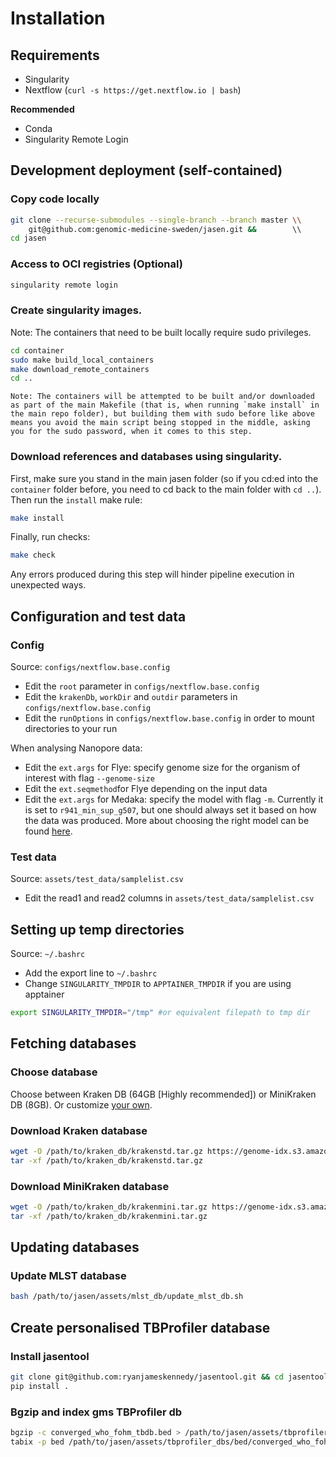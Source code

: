 # Installation

## Requirements

* Singularity
* Nextflow (`curl -s https://get.nextflow.io | bash`)

**Recommended**

* Conda
* Singularity Remote Login

## Development deployment (self-contained)

### Copy code locally

```bash
git clone --recurse-submodules --single-branch --branch master \\ 
    git@github.com:genomic-medicine-sweden/jasen.git &&        \\
cd jasen
```

### Access to OCI registries (Optional)

```bash
singularity remote login
```

### Create singularity images. 

Note: The containers that need to be built locally require sudo privileges.

```bash
cd container
sudo make build_local_containers
make download_remote_containers
cd ..
```

```{note}
Note: The containers will be attempted to be built and/or downloaded as part of the main Makefile (that is, when running `make install` in the main repo folder), but building them with sudo before like above means you avoid the main script being stopped in the middle, asking you for the sudo password, when it comes to this step.
```

### Download references and databases using singularity. 

First, make sure you stand in the main jasen folder (so if you cd:ed into the `container` folder before, you need to cd back to the main folder with `cd ..`). Then run the `install` make rule:

```bash
make install
```

Finally, run checks:

```bash
make check
```

Any errors produced during this step will hinder pipeline execution in unexpected ways.

## Configuration and test data

### Config 
Source: `configs/nextflow.base.config`

* Edit the `root` parameter in `configs/nextflow.base.config`
* Edit the `krakenDb`, `workDir` and `outdir` parameters in `configs/nextflow.base.config`
* Edit the `runOptions` in `configs/nextflow.base.config` in order to mount directories to your run

When analysing Nanopore data:
* Edit the `ext.args` for Flye: specify genome size for the organism of interest with flag `--genome-size`
* Edit the `ext.seqmethod`for Flye depending on the input data
* Edit the `ext.args` for Medaka: specify the model with flag `-m`. Currently it is set to `r941_min_sup_g507`, but one should always set it based on how the data was produced. More about choosing the right model can be found [here](https://github.com/nanoporetech/medaka#models).

### Test data
Source: `assets/test_data/samplelist.csv`

* Edit the read1 and read2 columns in `assets/test_data/samplelist.csv`

## Setting up temp directories

Source: `~/.bashrc`

* Add the export line to `~/.bashrc`
* Change `SINGULARITY_TMPDIR` to `APPTAINER_TMPDIR` if you are using apptainer

```bash
export SINGULARITY_TMPDIR="/tmp" #or equivalent filepath to tmp dir
```

## Fetching databases

### Choose database
Choose between Kraken DB (64GB [Highly recommended]) or MiniKraken DB (8GB).  Or customize [your own](https://benlangmead.github.io/aws-indexes/k2).

### Download Kraken database

```bash
wget -O /path/to/kraken_db/krakenstd.tar.gz https://genome-idx.s3.amazonaws.com/kraken/k2_standard_20230314.tar.gz
tar -xf /path/to/kraken_db/krakenstd.tar.gz
```

### Download MiniKraken database

```bash
wget -O /path/to/kraken_db/krakenmini.tar.gz https://genome-idx.s3.amazonaws.com/kraken/k2_standard_08gb_20230314.tar.gz
tar -xf /path/to/kraken_db/krakenmini.tar.gz
```

## Updating databases

### Update MLST database

```bash
bash /path/to/jasen/assets/mlst_db/update_mlst_db.sh
```

## Create personalised TBProfiler database

### Install jasentool

```bash
git clone git@github.com:ryanjameskennedy/jasentool.git && cd jasentool
pip install .
```

### Bgzip and index gms TBProfiler db

```bash
bgzip -c converged_who_fohm_tbdb.bed > /path/to/jasen/assets/tbprofiler_dbs/bed/converged_who_fohm_tbdb.bed.gz
tabix -p bed /path/to/jasen/assets/tbprofiler_dbs/bed/converged_who_fohm_tbdb.bed.gz
```
